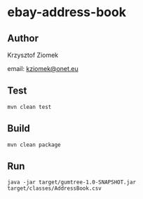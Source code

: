# ebay-address-book

## Author

Krzysztof Ziomek

email: kziomek@onet.eu

## Test

    mvn clean test

## Build

    mvn clean package

## Run

    java -jar target/gumtree-1.0-SNAPSHOT.jar target/classes/AddressBook.csv
